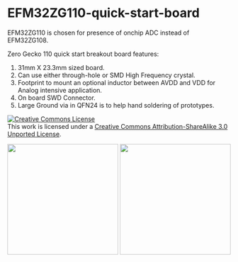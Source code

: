 EFM32ZG110-quick-start-board
============================

EFM32ZG110 is chosen for presence of onchip ADC instead of EFM32ZG108.

Zero Gecko 110 quick start breakout board features:

1. 31mm X 23.3mm sized board.
2. Can use either through-hole or SMD High Frequency crystal.
3. Footprint to mount an optional inductor between AVDD and VDD for Analog intensive application.
4. On board SWD Connector.
5. Large Ground via in QFN24 is to help hand soldering of prototypes.

<a rel="license" href="http://creativecommons.org/licenses/by-sa/3.0/deed.en_US"><img alt="Creative Commons License" style="border-width:0" src="http://i.creativecommons.org/l/by-sa/3.0/88x31.png" /></a><br />This work is licensed under a <a rel="license" href="http://creativecommons.org/licenses/by-sa/3.0/deed.en_US">Creative Commons Attribution-ShareAlike 3.0 Unported License</a>.

<img src="https://github.com/lemcu/EFM32ZG110-quick-start-board/raw/master/ZeroGecko110BreakoutV1_Top.jpg" height="250px" />
<img src="https://github.com/lemcu/EFM32ZG110-quick-start-board/raw/master/ZeroGecko110BreakoutV1_Bot.jpg" height="250px" />
